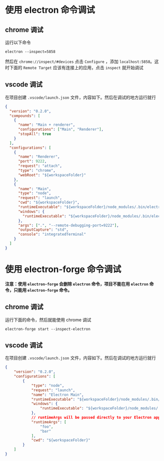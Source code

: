 # 使用 electron 命令调试
## chrome 调试
运行以下命令
```
electron --inspect=5858
```
然后在 `chrome://inspect/#devices` 点击 `Configure` ，添加 `localhost:5858`。这时下面的 `Remote Target` 应该有连接上的应用，点击 `inspect` 就开始调试

## vscode 调试
在项目创建 `.vscode/launch.json` 文件，内容如下。然后在调试的地方运行就行
```json
{
  "version": "0.2.0",
  "compounds": [
    {
      "name": "Main + renderer",
      "configurations": ["Main", "Renderer"],
      "stopAll": true
    }
  ],
  "configurations": [
    {
      "name": "Renderer",
      "port": 9222,
      "request": "attach",
      "type": "chrome",
      "webRoot": "${workspaceFolder}"
    },
    {
      "name": "Main",
      "type": "node",
      "request": "launch",
      "cwd": "${workspaceFolder}",
      "runtimeExecutable": "${workspaceFolder}/node_modules/.bin/electron",
      "windows": {
        "runtimeExecutable": "${workspaceFolder}/node_modules/.bin/electron.cmd"
      },
      "args": [".", "--remote-debugging-port=9222"],
      "outputCapture": "std",
      "console": "integratedTerminal"
    }
  ]
}
```

# 使用 electron-forge 命令调试
**注意：使用 `electron-forge` 会删除 `electron` 命令，项目不能在用 `electron` 命令，只能用 `electron-forge` 命令。**

## chrome 调试
运行下面的命令，然后就能使用 chrome 调试
```
electron-forge start --inspect-electron
```

## vscode 调试
在项目创建 `.vscode/launch.json` 文件，内容如下。然后在调试的地方运行就行
```json
{
    "version": "0.2.0",
    "configurations": [
        {
            "type": "node",
            "request": "launch",
            "name": "Electron Main",
            "runtimeExecutable": "${workspaceFolder}/node_modules/.bin/electron-forge-vscode-nix",
            "windows": {
                "runtimeExecutable": "${workspaceFolder}/node_modules/.bin/electron-forge-vscode-win.cmd"
            },
            // runtimeArgs will be passed directly to your Electron application
            "runtimeArgs": [
                "foo",
                "bar"
            ],
            "cwd": "${workspaceFolder}"
        }
    ]
}
```